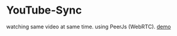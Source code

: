 YouTube-Sync
============

watching same video at same time. using PeerJs (WebRTC).
[demo](http://proud-hook-732.appspot.com)
